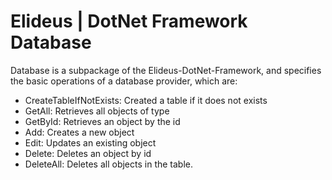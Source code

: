 # Elideus | DotNet Framework Database

Database is a subpackage of the Elideus-DotNet-Framework, and specifies the basic operations of a database provider, which are:

- CreateTableIfNotExists: Created a table if it does not exists
- GetAll: Retrieves all objects of type
- GetById: Retrieves an object by the id
- Add: Creates a new object
- Edit: Updates an existing object
- Delete: Deletes an object by id
- DeleteAll: Deletes all objects in the table.
